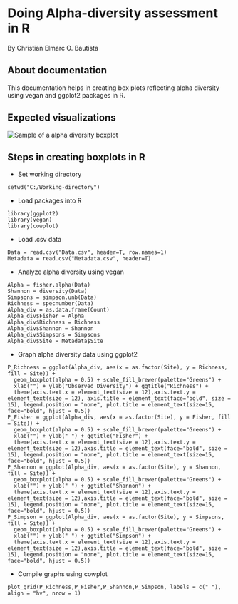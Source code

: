 # Doing Alpha-diversity assessment in R 
By Christian Elmarc O. Bautista

## About documentation
This documentation helps in creating box plots reflecting alpha diversity using vegan and ggplot2 packages in R.

## Expected visualizations
![Sample of a alpha diversity boxplot]([https://d3i71xaburhd42.cloudfront.net/c4095f57df2245ee90888e265f3149447d2e95a6/6-Figure5-1.png](https://raw.githubusercontent.com/JulienSimonin/Best-Project/refs/heads/main/Sample%20Photo.jpg))

## Steps in creating boxplots in R
- Set working directory
```
setwd("C:/Working-directory")
```
- Load packages into R
```
library(ggplot2)
library(vegan)
library(cowplot)
```
- Load .csv data
```
Data = read.csv("Data.csv", header=T, row.names=1)
Metadata = read.csv("Metadata.csv", header=T)
```
- Analyze alpha diversity using vegan
```Count = apply(Data,1,sum)
Alpha = fisher.alpha(Data)
Shannon = diversity(Data)
Simpsons = simpson.unb(Data)
Richness = specnumber(Data)
Alpha_div = as.data.frame(Count)
Alpha_div$Fisher = Alpha
Alpha_div$Richness = Richness
Alpha_div$Shannon = Shannon
Alpha_div$Simpsons = Simpsons
Alpha_div$Site = Metadata$Site
```
- Graph alpha diversity data using ggplot2
```
P_Richness = ggplot(Alpha_div, aes(x = as.factor(Site), y = Richness, fill = Site)) + 
  geom_boxplot(alpha = 0.5) + scale_fill_brewer(palette="Greens") +
  xlab("") + ylab("Observed Diversity") + ggtitle("Richness") + 
  theme(axis.text.x = element_text(size = 12),axis.text.y = element_text(size = 12), axis.title = element_text(face="bold", size = 15), legend.position = "none", plot.title = element_text(size=15, face="bold", hjust = 0.5))
P_Fisher = ggplot(Alpha_div, aes(x = as.factor(Site), y = Fisher, fill = Site)) + 
  geom_boxplot(alpha = 0.5) + scale_fill_brewer(palette="Greens") +
  xlab("") + ylab(" ") + ggtitle("Fisher") + 
  theme(axis.text.x = element_text(size = 12),axis.text.y = element_text(size = 12),axis.title = element_text(face="bold", size = 15), legend.position = "none", plot.title = element_text(size=15, face="bold", hjust = 0.5))
P_Shannon = ggplot(Alpha_div, aes(x = as.factor(Site), y = Shannon, fill = Site)) + 
  geom_boxplot(alpha = 0.5) + scale_fill_brewer(palette="Greens") +
  xlab("") + ylab(" ") + ggtitle("Shannon") + 
  theme(axis.text.x = element_text(size = 12),axis.text.y = element_text(size = 12),axis.title = element_text(face="bold", size = 15), legend.position = "none", plot.title = element_text(size=15, face="bold", hjust = 0.5))
P_Simpson = ggplot(Alpha_div, aes(x = as.factor(Site), y = Simpsons, fill = Site)) + 
  geom_boxplot(alpha = 0.5) + scale_fill_brewer(palette="Greens") +
  xlab("") + ylab(" ") + ggtitle("Simpson") + 
  theme(axis.text.x = element_text(size = 12),axis.text.y = element_text(size = 12),axis.title = element_text(face="bold", size = 15), legend.position = "none", plot.title = element_text(size=15, face="bold", hjust = 0.5))
```
- Compile graphs using cowplot
```
plot_grid(P_Richness,P_Fisher,P_Shannon,P_Simpson, labels = c(" "), align = "hv", nrow = 1)
```

